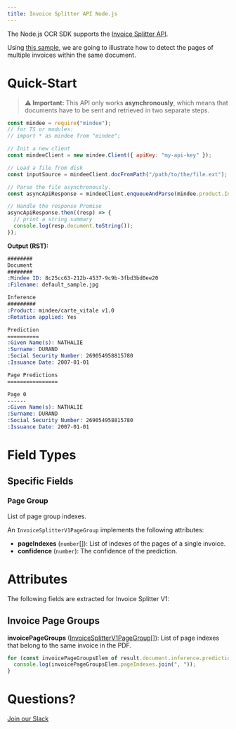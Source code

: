 ```yaml
---
title: Invoice Splitter API Node.js
---
```

The Node.js OCR SDK supports the [Invoice Splitter API](https://platform.mindee.com/mindee/invoice_splitter).

Using [this sample](https://github.com/mindee/client-lib-test-data/blob/9a34146755c348281c28bbf351900229b412797e/invoice_splitter/default_sample.pdf), we are going to illustrate how to detect the pages of multiple invoices within the same document.

# Quick-Start
> **⚠️ Important:** This API only works **asynchronously**, which means that documents have to be sent and retrieved in two separate steps.

```js
const mindee = require("mindee");
// for TS or modules:
// import * as mindee from "mindee";

// Init a new client
const mindeeClient = new mindee.Client({ apiKey: "my-api-key" });

// Load a file from disk
const inputSource = mindeeClient.docFromPath("/path/to/the/file.ext");

// Parse the file asynchronously.
const asyncApiResponse = mindeeClient.enqueueAndParse(mindee.product.InvoiceSplitterV1, inputSource);

// Handle the response Promise
asyncApiResponse.then((resp) => {
  // print a string summary
  console.log(resp.document.toString());
});
```

**Output (RST):**
```rst
########
Document
########
:Mindee ID: 8c25cc63-212b-4537-9c9b-3fbd3bd0ee20
:Filename: default_sample.jpg

Inference
#########
:Product: mindee/carte_vitale v1.0
:Rotation applied: Yes

Prediction
==========
:Given Name(s): NATHALIE
:Surname: DURAND
:Social Security Number: 269054958815780
:Issuance Date: 2007-01-01

Page Predictions
================

Page 0
------
:Given Name(s): NATHALIE
:Surname: DURAND
:Social Security Number: 269054958815780
:Issuance Date: 2007-01-01
```

# Field Types
## Specific Fields
### Page Group
List of page group indexes.

An `InvoiceSplitterV1PageGroup` implements the following attributes:

* **pageIndexes** (`number`[]): List of indexes of the pages of a single invoice.
* **confidence** (`number`): The confidence of the prediction.

# Attributes
The following fields are extracted for Invoice Splitter V1:

## Invoice Page Groups
**invoicePageGroups** ([InvoiceSplitterV1PageGroup](#invoice-splitter-v1-page-group)[]): List of page indexes that belong to the same invoice in the PDF.

```js
for (const invoicePageGroupsElem of result.document.inference.prediction.invoicePageGroups){ 
  console.log(invoicePageGroupsElem.pageIndexes.join(", "));
}
```

# Questions?
[Join our Slack](https://join.slack.com/t/mindee-community/shared_invite/zt-1jv6nawjq-FDgFcF2T5CmMmRpl9LLptw)
